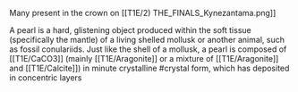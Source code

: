 Many present in the crown on [[T1E/2) THE_FINALS_Kynezantama.png]]

A pearl is a hard, glistening object produced within the soft tissue (specifically the mantle) of a living shelled mollusk or another animal, such as fossil conulariids. Just like the shell of a mollusk, a pearl is composed of [[T1E/CaCO3]] (mainly [[T1E/Aragonite]] or a mixture of [[T1E/Aragonite]] and [[T1E/Calcite]]) in minute crystalline #crystal  form, which has deposited in concentric layers

